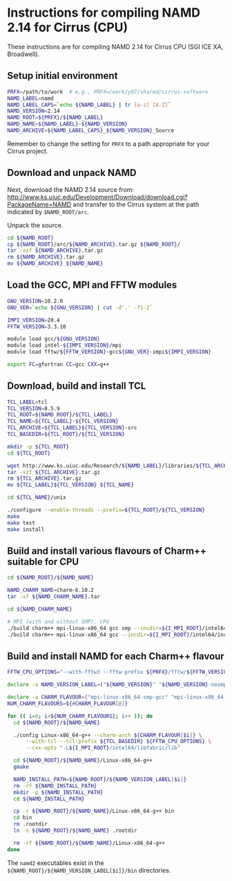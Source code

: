 Instructions for compiling NAMD 2.14 for Cirrus (CPU)
=====================================================

These instructions are for compiling NAMD 2.14 for Cirrus CPU (SGI ICE XA, Broadwell).


Setup initial environment
-------------------------

```bash
PRFX=/path/to/work  # e.g., PRFX=/work/y07/shared/cirrus-software
NAMD_LABEL=namd
NAMD_LABEL_CAPS=`echo ${NAMD_LABEL} | tr [a-z] [A-Z]`
NAMD_VERSION=2.14
NAMD_ROOT=${PRFX}/${NAMD_LABEL}
NAMD_NAME=${NAMD_LABEL}-${NAMD_VERSION}
NAMD_ARCHIVE=${NAMD_LABEL_CAPS}_${NAMD_VERSION}_Source
```

Remember to change the setting for `PRFX` to a path appropriate for your Cirrus project.


Download and unpack NAMD
------------------------

Next, download the NAMD 2.14 source from: http://www.ks.uiuc.edu/Development/Download/download.cgi?PackageName=NAMD
and transfer to the Cirrus system at the path indicated by `$NAMD_ROOT/arc`.

Unpack the source.

```bash
cd ${NAMD_ROOT} 
cp ${NAMD_ROOT}/arc/${NAMD_ARCHIVE}.tar.gz ${NAMD_ROOT}/
tar -xzf ${NAMD_ARCHIVE}.tar.gz
rm ${NAMD_ARCHIVE}.tar.gz
mv ${NAMD_ARCHIVE} ${NAMD_NAME}
```


Load the GCC, MPI and FFTW modules
----------------------------------

```bash
GNU_VERSION=10.2.0
GNU_VER=`echo ${GNU_VERSION} | cut -d'.' -f1-2`

IMPI_VERSION=20.4
FFTW_VERSION=3.3.10

module load gcc/${GNU_VERSION}
module load intel-${IMPI_VERSION}/mpi
module load fftw/${FFTW_VERSION}-gcc${GNU_VER}-impi${IMPI_VERSION}

export FC=gfortran CC=gcc CXX=g++
```


Download, build and install TCL
-------------------------------

```bash
TCL_LABEL=tcl
TCL_VERSION=8.5.9
TCL_ROOT=${NAMD_ROOT}/${TCL_LABEL}
TCL_NAME=${TCL_LABEL}-${TCL_VERSION}
TCL_ARCHIVE=${TCL_LABEL}${TCL_VERSION}-src
TCL_BASEDIR=${TCL_ROOT}/${TCL_VERSION}

mkdir -p ${TCL_ROOT}
cd ${TCL_ROOT}

wget http://www.ks.uiuc.edu/Research/${NAMD_LABEL}/libraries/${TCL_ARCHIVE}.tar.gz
tar -xzf ${TCL_ARCHIVE}.tar.gz
rm ${TCL_ARCHIVE}.tar.gz
mv ${TCL_LABEL}${TCL_VERSION} ${TCL_NAME}

cd ${TCL_NAME}/unix

./configure --enable-threads --prefix=${TCL_ROOT}/${TCL_VERSION}
make
make test
make install
```


Build and install various flavours of Charm++ suitable for CPU
--------------------------------------------------------------

```bash
cd ${NAMD_ROOT}/${NAMD_NAME}

NAMD_CHARM_NAME=charm-6.10.2
tar -xf ${NAMD_CHARM_NAME}.tar

cd ${NAMD_CHARM_NAME}

# MPI (with and without SMP), CPU
./build charm++ mpi-linux-x86_64 gcc smp --incdir=${I_MPI_ROOT}/intel64/include --libdir=${I_MPI_ROOT}/intel64/lib --libdir=${I_MPI_ROOT}/intel64/lib/release --libdir=${I_MPI_ROOT}/intel64/libfabric/lib --with-production
./build charm++ mpi-linux-x86_64 gcc --incdir=${I_MPI_ROOT}/intel64/include --libdir=${I_MPI_ROOT}/intel64/lib --libdir=${I_MPI_ROOT}/intel64/lib/release --libdir=${I_MPI_ROOT}/intel64/libfabric/lib --with-production
```


Build and install NAMD for each Charm++ flavour
-----------------------------------------------

```bash
FFTW_CPU_OPTIONS="--with-fftw3 --fftw-prefix ${PRFX}/fftw/${FFTW_VERSION}-gcc${GNU_VER}-impi${IMPI_VERSION}"

declare -a NAMD_VERSION_LABEL=("${NAMD_VERSION}" "${NAMD_VERSION}-nosmp")

declare -a CHARM_FLAVOUR=("mpi-linux-x86_64-smp-gcc" "mpi-linux-x86_64-gcc")
NUM_CHARM_FLAVOURS=${#CHARM_FLAVOUR[@]}

for (( i=0; i<${NUM_CHARM_FLAVOURS}; i++ )); do
  cd ${NAMD_ROOT}/${NAMD_NAME}

  ./config Linux-x86_64-g++ --charm-arch ${CHARM_FLAVOUR[$i]} \
      --with-tcl --tcl-prefix ${TCL_BASEDIR} ${FFTW_CPU_OPTIONS} \
      --cxx-opts "-L${I_MPI_ROOT}/intel64/libfabric/lib"

  cd ${NAMD_ROOT}/${NAMD_NAME}/Linux-x86_64-g++
  gmake

  NAMD_INSTALL_PATH=${NAMD_ROOT}/${NAMD_VERSION_LABEL[$i]}
  rm -rf ${NAMD_INSTALL_PATH}
  mkdir -p ${NAMD_INSTALL_PATH}
  cd ${NAMD_INSTALL_PATH}

  cp -r ${NAMD_ROOT}/${NAMD_NAME}/Linux-x86_64-g++ bin
  cd bin
  rm .rootdir
  ln -s ${NAMD_ROOT}/${NAMD_NAME} .rootdir

  rm -rf ${NAMD_ROOT}/${NAMD_NAME}/Linux-x86_64-g++
done
```

The `namd2` executables exist in the `${NAMD_ROOT}/${NAMD_VERSION_LABEL[$i]}/bin` directories.
